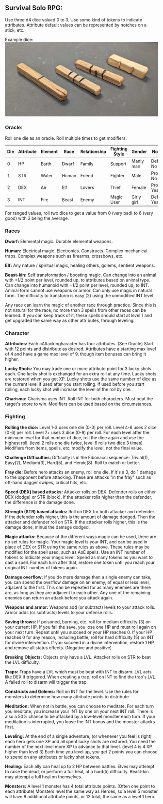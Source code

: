 ## Survival Solo RPG:

Use three d4 dice valued 0 to 3. Use some kind of tokens to indicate attributes. Attribute default values can be represented by notches on a stick, etc.

Example dice:
![Dice](d4dice.jpg)

### Oracle:
Roll one die as an oracle.  Roll multiple times to get modifiers.

| Die  | Attribute | Element | Race  | Relationship| Fighting Style | Gender     | No / Yes       |
|------|-----------|---------|-------|-------------|----------------|------------|----------------|
| 0    | HP        | Earth   | Dwarf | Family      | Support        | Manly man  | Definitely No  |
| 1    | STR       | Water   | Human | Friend      | Fighter        | Male       | Probably No    |
| 2    | DEX       | Air     | Elf   | Lovers      | Thief          | Female     | Probably Yes   |
| 3    | INT       | Fire    | Beast | Enemy       | Magic User     | Girly girl | Definitely Yes |

For ranged values, roll two dice to get a value from 0 (very bad) to 6 (very good) with 3 being the average.

### Races

**Dwarf:** Elemental magic. Durable elemental weapons.

**Human:** Electrical magic. Electronics. Constructs. Complex mechanical traps. Complex weapons such as firearms, crossbows, etc.

**Elf:** Any nature / spiritual magic, healing others, golems, sentient weapons.

**Beast-kin:** Self transformation / boosting magic. Can change into an animal with +1/2 point per level, rounded up, to attributes based on animal type. Can change into humanoid with +1/2 point per level, rounded up, to INT. Animal form cannot use weapons or armor. Can only use magic in natural form. The difficulty to transform is easy (2) using the unmodified INT level.

Any race can learn the magic of another race through practice. Since this is not natural for the race, no more than 3 spells from other races can be learned. If you can keep track of it, these spells should start at level 1 and get upgraded the same way as other attributes, through leveling.

### Character

**Attributes:** Each cAttackingharacter has four attributes. (See Oracle) Start with 12 points and distribute as desired. Attributes have a starting max level of 4 and have a game max level of 9, though item bonuses can bring it higher.

**Lucky Shots:** You may trade one or more attribute point for 3 lucky shots each. One lucky shot is exchanged for an extra roll at any time. Lucky shots are restored when you get XP. Lucky shots use the same number of dice as the current level if used after you start rolling. If used before you start rolling, each lucky shot will increase the level of the roll by one.

**Charisma:** Charisma uses INT. Roll INT for both characters. Must beat the target's score to win. Modifiers can be used based on the circumstances.

### Fighting

**Rolling the dice:** Level 1-3 uses one die (0-3) per roll. Level 4-6 uses 2 dice (0-6) per roll. Level 7+ uses 3 dice (0-9) per roll. For each level after the minimum level for that number of dice, roll the dice again and use the highest roll. (level 2 rolls one die twice, level 6 rolls two dice 3 times) Modifiers from items, spells, etc. modify the level, not the final value.

**Challenge Difficulties:** Difficulty is in the Fibonacci sequence: Trivial(1), Easy(2), Medium(3), Hard(5), and Heroic(8). Roll to match or better.

**Fray die:** Before hero attacks an enemy, roll one die. If it's a 3, do 1 damage to the opponent before attacking. These are attacks "in the fray" such as off-hand dagger swipes, critical hits, etc.

**Speed (DEX) based attacks:** Attacker rolls on DEX. Defender rolls on either DEX (dodge) or STR (block). If the attacker rolls higher than the defender, the difference is the damage done.

**Strength (STR) based attacks:** Roll on DEX for both attacker and defender. If the defender rolls higher, this is the amount of damage dodged. Then the attacker and defender roll on STR. If the attacker rolls higher, this is the damage done, minus the damage dodged.

**Magic attacks:** Because of the different ways magic can be used, there are no set rules for magic. Your magic level is your INT, and can be used in place of DEX or STR using the same rules as above. These rules may be modified for the spell used, such as AoE spells. Use an INT number of tokens to indicate your magic level. Spend as many tokens as you want to cast a spell.  For each turn after that, restore one token until you reach your original INT number of tokens again.

**Damage overflow:** If you do more damage than a single enemy can take, you can spend the overflow damage on an enemy, of equal or less level, adjacent to the first. This can be repeated for as many enemies are there are, as long as they are adjacent to each other. Any one of the remaining enemies can return an attack before you attack again.

**Weapons and armor:** Weapons add (or subtract) levels to your attack rolls. Armor adds (or subtracts) levels to your defense rolls.

**Saving throws:** If poisoned, burning, etc. roll for medium difficulty (3) on your current HP. If you fail the save, you lose one HP and must roll again on your next turn. Repeat until you succeed or your HP reaches 0. If your HP reaches 0 for any reason, including battle, roll for hard difficulty (5) on INT for divine intervention. If you succeed in a divine intervention, restore 1 HP and remove all status effects. (Negative and positive)

**Breaking Objects:** Objects only have a LVL. Attacker rolls on STR to beat the LVL difficulty.

**Traps:** Traps have a LVL which must be beat with INT to disarm. LVL acts like DEX if triggered. When creating a trap, roll on INT to find the trap's LVL. A failed roll to disarm will trigger the trap.

**Constructs and Golems:** Roll on INT for the level. Use the rules for monsters to determine how many attribute points to distribute.

**Meditation:** When not in battle, you can choose to meditate. For each turn you meditate, you increase your INT by one on your next INT roll. There is also a 50% chance to be attacked by a low-level monster each turn.  If your meditation is interrupted, you loose the INT bonus and the monster attacks first.

**Leveling:** At the end of a single adventure, (or whenever you feel is right) each hero gets one XP and all spent lucky shots are restored. You need the number of the next level more XP to advance to that level. (level 4 is 4 XP higher than level 3) Each time you level up, you get 2 points you can choose to spend on any attributes or lucky shot tokens.

**Healing:** Each ally can heal up to 2 HP between battles. Elves may attempt to raise the dead, or perform a full heal, at a hard(5) difficulty. Beast-kin may attempt a full heal on themselves.

**Monsters:** A level 1 monster has 4 total attribute points. (Often one point to each attribute) Monsters level the same way as Heroes, so a level 5 monster will have 8 additional attribute points, or 12 total, the same as a level 1 hero.
